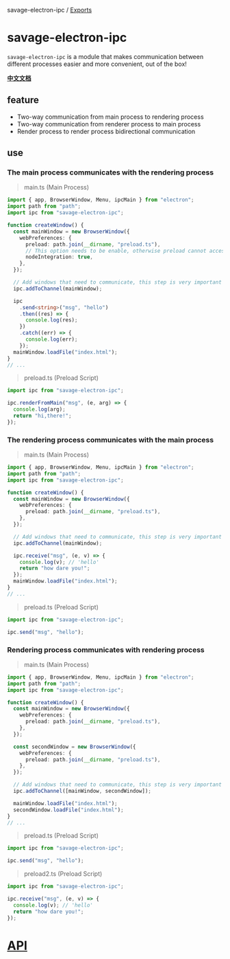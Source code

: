 savage-electron-ipc / [Exports](modules.md)

# savage-electron-ipc

`savage-electron-ipc` is a module that makes communication between different processes easier and more convenient, out of the box!

**[中文文档](https://github.com/savage181855/npm-electron-ipc/blob/main/readme_zh.md)**

## feature

- Two-way communication from main process to rendering process
- Two-way communication from renderer process to main process
- Render process to render process bidirectional communication

## use

### The main process communicates with the rendering process

> main.ts (Main Process)

```typescript
import { app, BrowserWindow, Menu, ipcMain } from "electron";
import path from "path";
import ipc from "savage-electron-ipc";

function createWindow() {
  const mainWindow = new BrowserWindow({
    webPreferences: {
      preload: path.join(__dirname, "preload.ts"),
      // This option needs to be enable, otherwise preload cannot access the node module
      nodeIntegration: true,
    },
  });

  // Add windows that need to communicate, this step is very important
  ipc.addToChannel(mainWindow);

  ipc
    .send<string>("msg", "hello")
    .then((res) => {
      console.log(res);
    })
    .catch((err) => {
      console.log(err);
    });
  mainWindow.loadFile("index.html");
}
// ...
```

> preload.ts (Preload Script)

```typescript
import ipc from "savage-electron-ipc";

ipc.renderFromMain("msg", (e, arg) => {
  console.log(arg);
  return "hi,there!";
});
```

### The rendering process communicates with the main process

> main.ts (Main Process)

```typescript
import { app, BrowserWindow, Menu, ipcMain } from "electron";
import path from "path";
import ipc from "savage-electron-ipc";

function createWindow() {
  const mainWindow = new BrowserWindow({
    webPreferences: {
      preload: path.join(__dirname, "preload.ts"),
    },
  });

  // Add windows that need to communicate, this step is very important
  ipc.addToChannel(mainWindow);

  ipc.receive("msg", (e, v) => {
    console.log(v); // 'hello'
    return "how dare you!";
  });
  mainWindow.loadFile("index.html");
}
// ...
```

> preload.ts (Preload Script)

```typescript
import ipc from "savage-electron-ipc";

ipc.send("msg", "hello");
```

### Rendering process communicates with rendering process

> main.ts (Main Process)

```typescript
import { app, BrowserWindow, Menu, ipcMain } from "electron";
import path from "path";
import ipc from "savage-electron-ipc";

function createWindow() {
  const mainWindow = new BrowserWindow({
    webPreferences: {
      preload: path.join(__dirname, "preload.ts"),
    },
  });

  const secondWindow = new BrowserWindow({
    webPreferences: {
      preload: path.join(__dirname, "preload.ts"),
    },
  });

  // Add windows that need to communicate, this step is very important
  ipc.addToChannel([mainWindow, secondWindow]);

  mainWindow.loadFile("index.html");
  secondWindow.loadFile("index.html");
}
// ...
```

> preload.ts (Preload Script)

```typescript
import ipc from "savage-electron-ipc";

ipc.send("msg", "hello");
```

> preload2.ts (Preload Script)

```typescript
import ipc from "savage-electron-ipc";

ipc.receive("msg", (e, v) => {
  console.log(v); // 'hello'
  return "how dare you!";
});
```

# <a href="https://savage181855.github.io/npm-electron-ipc" target="_blank">API</a>
